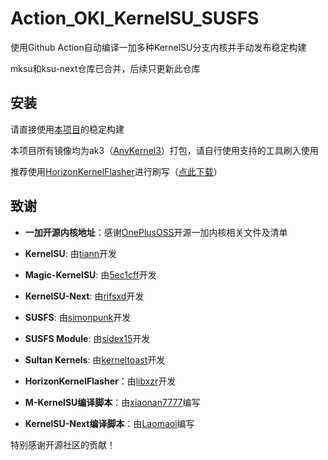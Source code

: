 # Action_OKI_KernelSU_SUSFS

使用Github Action自动编译一加多种KernelSU分支内核并手动发布稳定构建

mksu和ksu-next仓库已合并，后续只更新此仓库


## 安装

请直接使用[本项目](https://github.com/mcxiaochenn/Action_OKI_KernelSU_SUSFS/releases)的稳定构建

本项目所有镜像均为ak3（[AnyKernel3](https://github.com/Kernel-SU/AnyKernel3)）打包，请自行使用支持的工具刷入使用

推荐使用[HorizonKernelFlasher](https://github.com/libxzr/HorizonKernelFlasher)进行刷写（[点此下载](https://github.com/libxzr/HorizonKernelFlasher/releases/download/v1.3/app-release.apk)）


## 致谢

- **一加开源内核地址**：感谢[OnePlusOSS](https://github.com/OnePlusOSS/kernel_manifest)开源一加内核相关文件及清单

- **KernelSU**: 由[tiann](https://github.com/tiann)开发

- **Magic-KernelSU**: 由[5ec1cff](https://github.com/5ec1cff/KernelSU)开发
  
- **KernelSU-Next**: 由[rifsxd](https://github.com/rifsxd/KernelSU-Next)开发
  
- **SUSFS**: 由[simonpunk](https://gitlab.com/simonpunk/susfs4ksu.git)开发
  
- **SUSFS Module**: 由[sidex15](https://github.com/sidex15)开发
  
- **Sultan Kernels**: 由[kerneltoast](https://github.com/kerneltoast)开发

- **HorizonKernelFlasher**：由[libxzr](https://github.com/libxzr)开发

- **M-KernelSU编译脚本**：由[xiaonan7777](https://github.com/xiaonan7777)编写

- **KernelSU-Next编译脚本**：由[Laomaoi](https://github.com/Laomaoi)编写

特别感谢开源社区的贡献！